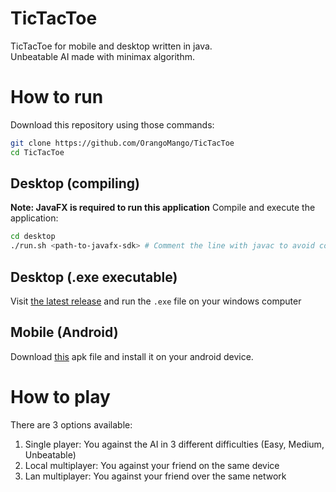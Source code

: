 # TicTacToe
TicTacToe for mobile and desktop written in java.  
Unbeatable AI made with minimax algorithm.
# How to run
Download this repository using those commands:
```bash
git clone https://github.com/OrangoMango/TicTacToe
cd TicTacToe
```
## Desktop (compiling)
**Note: JavaFX is required to run this application**
Compile and execute the application:
```bash
cd desktop
./run.sh <path-to-javafx-sdk> # Comment the line with javac to avoid compiling
```
## Desktop (.exe executable)
Visit [the latest release](https://github.com/OrangoMango/TicTacToe/releases/lates) and run the `.exe` file on your windows computer
## Mobile (Android)
Download [this](https://github.com/OrangoMango/TicTacToe/raw/main/mobile/tictactoe.apk) apk file and install it on your android device.
# How to play
There are 3 options available:
1. Single player: You against the AI in 3 different difficulties (Easy, Medium, Unbeatable)
2. Local multiplayer: You against your friend on the same device
3. Lan multiplayer: You against your friend over the same network
